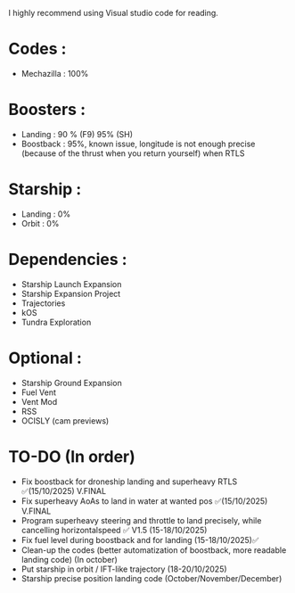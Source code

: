 I highly recommend using Visual studio code for reading.
# Codes : 
 - Mechazilla : 100%
# Boosters :
 - Landing : 90 % (F9) 95% (SH)
 - Boostback : 95%, known issue, longitude is not enough precise (because of the thrust when you return yourself) when RTLS
# Starship :
 - Landing : 0%
 - Orbit : 0%

 # Dependencies :
 - Starship Launch Expansion 
 - Starship Expansion Project 
 - Trajectories
 - kOS
 - Tundra Exploration


# Optional :
- Starship Ground Expansion
- Fuel Vent
- Vent Mod 
- RSS
- OCISLY (cam previews)


# TO-DO (In order)
- Fix boostback for droneship landing and superheavy RTLS ✅(15/10/2025) V.FINAL
- Fix superheavy AoAs to land in water at wanted pos ✅(15/10/2025) V.FINAL
- Program superheavy steering and throttle to land precisely, while cancelling horizontalspeed ✅ V1.5 (15-18/10/2025)
- Fix fuel level during boostback and for landing (15-18/10/2025)✅
- Clean-up the codes (better automatization of boostback, more readable landing code) (In october)  
- Put starship in orbit / IFT-like trajectory (18-20/10/2025)
- Starship precise position landing code (October/November/December)
